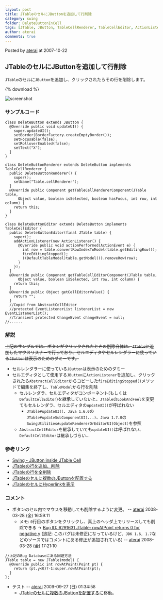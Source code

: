 ```yaml
---
layout: post
title: JTableのセルにJButtonを追加して行削除
category: swing
folder: DeleteButtonInCell
tags: [JTable, JButton, TableCellRenderer, TableCellEditor, ActionListener]
author: aterai
comments: true
---
```


Posted by [aterai](http://terai.xrea.jp/aterai.html) at 2007-10-22

## JTableのセルにJButtonを追加して行削除
`JTable`のセルに`JButton`を追加し、クリックされたらその行を削除します。

{% download %}

![screenshot](https://lh4.googleusercontent.com/_9Z4BYR88imo/TQTKsRqqqeI/AAAAAAAAAWY/X0y-Ph7jngA/s800/DeleteButtonInCell.png)

### サンプルコード
<pre class="prettyprint"><code>class DeleteButton extends JButton {
  @Override public void updateUI() {
    super.updateUI();
    setBorder(BorderFactory.createEmptyBorder());
    setFocusable(false);
    setRolloverEnabled(false);
    setText("X");
  }
}

class DeleteButtonRenderer extends DeleteButton implements TableCellRenderer {
  public DeleteButtonRenderer() {
    super();
    setName("Table.cellRenderer");
  }
  @Override public Component getTableCellRendererComponent(JTable table,
      Object value, boolean isSelected, boolean hasFocus, int row, int column) {
    return this;
  }
}

class DeleteButtonEditor extends DeleteButton implements TableCellEditor {
  public DeleteButtonEditor(final JTable table) {
    super();
    addActionListener(new ActionListener() {
      @Override public void actionPerformed(ActionEvent e) {
        int row = table.convertRowIndexToModel(table.getEditingRow());
        fireEditingStopped();
        ((DefaultTableModel)table.getModel()).removeRow(row);
      }
    });
  }
  @Override public Component getTableCellEditorComponent(JTable table,
      Object value, boolean isSelected, int row, int column) {
    return this;
  }
  @Override public Object getCellEditorValue() {
    return "";
  }
  //Copid from AbstractCellEditor
  //protected EventListenerList listenerList = new EventListenerList();
  //transient protected ChangeEvent changeEvent = null;
//......
</code></pre>

### 解説
~~上記のサンプルでは、ボタンがクリックされたときの削除自体は、`JTable`に追加したマウスリスナーで行っており、セルエディタやセルレンダラーに使っている`JButton`は表示のためのダミーです。~~

- セルレンダラーに使っている`JButton`は表示のためのダミー
- セルエディタとして使用する`JButton`に`ActionListener`を追加し、クリックされたら`AbstractCellEditor`からコピーした`fireEditingStopped()`メソッドで編集を終了し、`TableModel`から行を削除
    - セルレンダラ、セルエディタがコンポーネント(もしくは`DefaultCellEditor`)を継承していないと、`JTable`の`LookAndFeel`を変更てもセルレンダラ、セルエディタの`updateUI()`が呼ばれない
        - `JTable#updateUI()`、`Java 1.6.0`の`JTable#updateSubComponentUI(...)`、`Java 1.7.0`の`SwingUtilities#updateRendererOrEditorUI(Object)`を参照
    - `AbstractCellEditor`を継承していても`updateUI()`は呼ばれない、`DefaultCellEditor`は継承しづらい…

<!-- dummy comment line for breaking list -->

### 参考リンク
- [Swing - JButton inside JTable Cell](https://forums.oracle.com/thread/1357728)
- [JTableの行を追加、削除](http://terai.xrea.jp/Swing/AddRow.html)
- [JTableの行を全削除](http://terai.xrea.jp/Swing/ClearTable.html)
- [JTableのセルに複数のJButtonを配置する](http://terai.xrea.jp/Swing/MultipleButtonsInTableCell.html)
- [JTableのセルにHyperlinkを表示](http://terai.xrea.jp/Swing/HyperlinkInTableCell.html)

<!-- dummy comment line for breaking list -->

### コメント
- ボタンのセル内でマウスを移動しても削除するように変更。 -- [aterai](http://terai.xrea.jp/aterai.html) 2008-03-28 (金) 16:59:11
    - メモ: `0`行目のボタンをクリックし、真上のヘッダ上でリリースしても削除できる -> [Bug ID: 6291631 JTable: rowAtPoint returns 0 for negative y](http://bugs.sun.com/bugdatabase/view_bug.do?bug_id=6291631) (追記: このバグは未修正になっているけど、`JDK 1.6, 1.7`などのソースではコメントにある修正が追加されている) -- [aterai](http://terai.xrea.jp/aterai.html) 2008-03-28 (金) 17:21:10

<!-- dummy comment line for breaking list -->

<pre class="prettyprint"><code>//上記のBug Databaseにある回避方法
JTable table = new JTable(model) {
  @Override public int rowAtPoint(Point pt) {
    return (pt.y&lt;0)?-1:super.rowAtPoint(pt);
  }
};
</code></pre>

- テスト -- [aterai](http://terai.xrea.jp/aterai.html) 2009-09-27 (日) 01:34:58
    - [JTableのセルに複数のJButtonを配置する](http://terai.xrea.jp/Swing/MultipleButtonsInTableCell.html)に移動。

<!-- dummy comment line for breaking list -->

